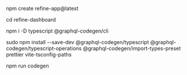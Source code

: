 npm create refine-app@latest

cd refine-dashboard

npm i -D typescript @graphql-codegen/cli

sudo npm install --save-dev @graphql-codegen/typescript @graphql-codegen/typescript-operations @graphql-codegen/import-types-preset prettier vite-tsconfig-paths

npm run codegen


